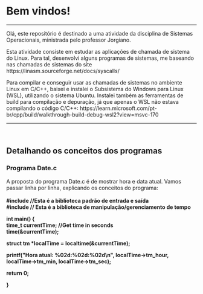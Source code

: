 <h1>Bem vindos!</h1>

<hr>

<p> Olá, este repositório é destinado a uma atividade da disciplina de Sistemas Operacionais, ministrada pelo professor Jorgiano. </p>
<p> Esta atividade consiste em estudar as aplicações de chamada de sistema do Linux. Para tal, desenvolvi alguns programas de sistemas, me baseando nas chamadas de sistemas do site https://linasm.sourceforge.net/docs/syscalls/ </p>
<p> Para compilar e conseguir usar as chamadas de sistemas no ambiente Linux em C/C++, baixei e instalei o Subsistema do Windows para Linux (WSL), utilizando o sistema Ubuntu. Instalei também as ferramentas de build para compilação e depuração, já que apenas o WSL não estava compilando o código C/C++: https://learn.microsoft.com/pt-br/cpp/build/walkthrough-build-debug-wsl2?view=msvc-170 </p>

<hr>
<br>

<h2> Detalhando os conceitos dos programas </h2>
<h3> Programa Date.c </h3>
<p>  A proposta do programa Date.c é de mostrar hora e data atual. Vamos passar linha por linha, explicando os conceitos do programa:

<br>
<br>

<b>
#include <stdio.h>      //Esta é a biblioteca padrão de entrada e saída <br>
#include <time.h>       // Esta é a biblioteca de manipulação/gerenciamento de tempo <br>

int main() { <br>
  time_t currentTime; //Get time in seconds <br>
  time(&currentTime); <br>

  struct tm *localTime = localtime(&currentTime); <br>
    
  printf("Hora atual: %02d:%02d:%02d\n", localTime->tm_hour, localTime->tm_min, localTime->tm_sec); <br>

  return 0; <br>

}

</b>

<br>
<br>

 </p>
